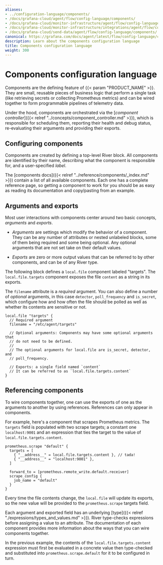 ```yaml
---
aliases:
- ../configuration-language/components/
- /docs/grafana-cloud/agent/flow/config-language/components/
- /docs/grafana-cloud/monitor-infrastructure/agent/flow/config-language/components/
- /docs/grafana-cloud/monitor-infrastructure/integrations/agent/flow/config-language/components/
- /docs/grafana-cloud/send-data/agent/flow/config-language/components/
canonical: https://grafana.com/docs/agent/latest/flow/config-language/components/
description: Learn about the components configuration language
title: Components configuration language
weight: 300
---
```


# Components configuration language
Components are the defining feature of {{< param "PRODUCT_NAME" >}}.
They are small, reusable pieces of business logic that perform a single task (like retrieving secrets or collecting Prometheus metrics)
and can be wired together to form programmable pipelines of telemetry data.

Under the hood, components are orchestrated via the [_component controller_]({{< relref "../concepts/component_controller.md" >}}),
which is responsible for scheduling them, reporting their health and debug status, re-evaluating their arguments and providing their exports.

## Configuring components
Components are created by defining a top-level River block.
All components are identified by their name, describing what the component is responsible for, and a user-specified _label_.

The [components docs]({{< relref "../reference/components/_index.md" >}}) contain a list of all available components.
Each one has a complete reference page, so getting a component to work for you should be as easy as reading its documentation and copy/pasting from an example.

## Arguments and exports
Most user interactions with components center around two basic concepts, _arguments_ and _exports_.

* _Arguments_ are settings which modify the behavior of a component.
  They can be any number of attributes or nested unlabeled blocks, some of them being required and some being optional.
  Any optional arguments that are not set take on their default values.

* _Exports_ are zero or more output values that can be referred to by other components, and can be of any River type.

The following block defines a `local.file` component labeled "targets".
The `local.file.targets` component exposes the file `content` as a string in its exports.

The `filename` attribute is a _required_ argument.
You can also define a number of _optional_ arguments, in this case `detector`, `poll_frequency` and `is_secret`,
which configure how and how often the file should be polled as well as whether its contents are sensitive or not.

```river
local.file "targets" {
  // Required argument
  filename = "/etc/agent/targets"

  // Optional arguments: Components may have some optional arguments that
  // do not need to be defined.
  //
  // The optional arguments for local.file are is_secret, detector, and
  // poll_frequency.

  // Exports: a single field named `content`
  // It can be referred to as `local.file.targets.content`
}
```

## Referencing components
To wire components together, one can use the exports of one as the arguments to another by using references.
References can only appear in components.

For example, here's a component that scrapes Prometheus metrics.
The `targets` field is populated with two scrape targets; a constant one `localhost:9001` and an expression that ties the target to the value of `local.file.targets.content`.

```river
prometheus.scrape "default" {
  targets = [
    { "__address__" = local.file.targets.content }, // tada!
    { "__address__" = "localhost:9001" },
  ]

  forward_to = [prometheus.remote_write.default.receiver]
  scrape_config {
    job_name = "default"
  }
}
```

Every time the file contents change, the `local.file` will update its exports, so the new value will be provided to the `prometheus.scrape` targets field.

Each argument and exported field has an underlying [type]({{< relref "./expressions/types_and_values.md" >}}).
River type-checks expressions before assigning a value to an attribute.
The documentation of each component provides more information about the ways that you can wire components together.

In the previous example, the contents of the `local.file.targets.content` expression must first be evaluated in a concrete
value then type-checked and substituted into `prometheus.scrape.default` for it to be configured in turn.
